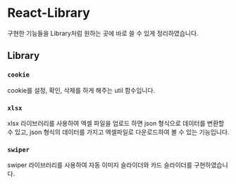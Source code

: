 # React-Library

구현한 기능들을 Library처럼 원하는 곳에 바로 쓸 수 있게 정리하였습니다.

## Library

### `cookie`

cookie를 설정, 확인, 삭제를 하게 해주는 util 함수입니다.

### `xlsx`

xlsx 라이브러리를 사용하여 엑셀 파일을 업로드 하면 json 형식으로 데이터를 변환할 수 있고, json 형식의 데이터를 가지고 엑셀파일로 다운로드하여 볼 수 있는 기능입니다.

### `swiper`

swiper 라이브러리를 사용하여 자동 이미지 슬라이더와 카드 슬라이더를 구현하였습니다.
